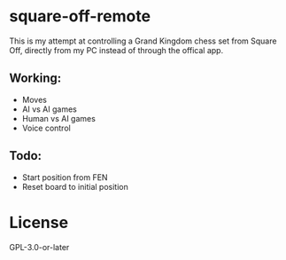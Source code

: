 # square-off-remote

This is my attempt at controlling a Grand Kingdom chess set from Square Off, directly from my PC instead of through the offical app.

## Working:
- Moves
- AI vs AI games
- Human vs AI games
- Voice control

## Todo:
- Start position from FEN
- Reset board to initial position

# License
GPL-3.0-or-later
